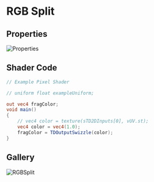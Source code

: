 # RGB Split

## Properties
![Properties](https://user-images.githubusercontent.com/21966381/115397453-11221980-a221-11eb-9717-93e23bdc1a04.JPG)

## Shader Code

```glsl
// Example Pixel Shader

// uniform float exampleUniform;

out vec4 fragColor;
void main()
{
	// vec4 color = texture(sTD2DInputs[0], vUV.st);
	vec4 color = vec4(1.0);
	fragColor = TDOutputSwizzle(color);
}
```

## Gallery

![RGBSplit](https://user-images.githubusercontent.com/21966381/115665164-d1247900-a37d-11eb-9582-9c92fcb16562.jpg)
